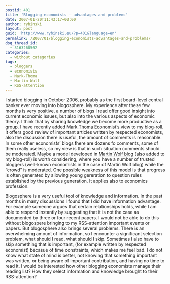 ```yaml
---
postid: 401
title: 'Blogging economists – advantages and problems'
date: 2007-01-20T11:43:17+00:00
author: rybinski
layout: post
guid: 'http://www.rybinski.eu/?p=401&language=en'
permalink: /2007/01/blogging-economists-advantages-and-problems/
dsq_thread_id:
  - 3163268562
categories:
  - without categories
tags:
  - bloggers
  - economists
  - Mark-Thoma
  - Martin-Wolf
  - RSS-attention
---
```

I started blogging in October 2006, probably as the first board-level central banker ever moving into blogosphere. My experience after these few months is very positive, a number of blogs I read offer good insight into current economic issues, but also into the various aspects of economic theory. I think that by sharing knowledge we become more productive as a group. I have recently added [Mark Thoma Economist’s view](http://economistsview.typepad.com/) to my blog-roll. It offers good review of important articles written by respected economists, also the discussion there is useful, the amount of comments is reasonable. In some other economists’ blogs there are dozens fo comments, some of them really useless, so my view is that in such situation comments should be moderated. Maybe a model developed in [Martin Wolf blog](http://ftblogs.typepad.com/wolfforum/) (also added to my blog-roll) is worth considering, where you have a number of trusted bloggers (well-known economists in the case of Martin Wolf blog) while the “crowd” is moderated. One possible weakness of this model is that progress is often generated by allowing young gereration to question rules established by the previous generation. It applies also to economics profession.

Blogosphere is a very useful tool of knowledge and information. In the past months in many discussions I found that I did have information advantage. For example someone argues that certain relationships holds, while I am able to respond instantly by suggesting that it is not the case as documented by three or four recent papers. I would not be able to do this without blogospere bringing to my RSS-attention important events or papers. But blogosphere also brings several problems. There is an overwhelming amount of information, so I encounter a significant selection problem, what should I read, what should I skip. Sometimes I also have to skip something that is important, (for example written by respected economist) becasue of time constraints, which makes me feel bad. I do not know what state of mind is better, not knowing that something important was written, or being aware of important contribution, and having no time to read it. I would be interested how other blogging economists manage their reading list? How they select information and knowledge brought to their RSS-attention?
